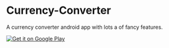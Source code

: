 # Currency-Converter


A currency converter android app with lots a of fancy features.

<div style="width: 200px, height=144px"> <a href='https://play.google.com/store/apps/details?id=com.dahham.currencyconverter&pcampaignid=MKT-Other-global-all-co-prtnr-py-PartBadge-Mar2515-1'><img alt='Get it on Google Play' src='https://play.google.com/intl/en_us/badges/images/generic/en_badge_web_generic.png'/></a></div>
